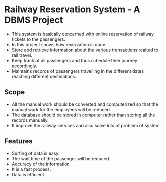 # Railway Reservation System - A DBMS Project

- This system is basically concerned with online reservation of railway tickets to the passengers.
- In this project shows how reservation is done. 
- Store abd retrieve information about the various transactions realted to rail travel.
- Keep track of all passengers and thus schedule their journey accordingly.
- Maintains records of passengers travelling in the different dates reaching different destinations.
  
## Scope 

- All the manual work should be converted and computerized so that the manual work for the employees will be reduced.
- The database should be stored in computer rather than storing all the records manually.
- It improve the railway services and also solve lots of problem of system. 

## Features

- Surfing of data is easy.
- The wait time of the passenger will be reduced.
- Accuracy of the information.
- It is a fast process.
- Data is efficient.
